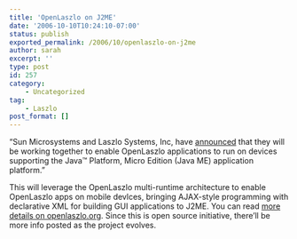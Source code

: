 ```yaml
---
title: 'OpenLaszlo on J2ME'
date: '2006-10-10T10:24:10-07:00'
status: publish
exported_permalink: /2006/10/openlaszlo-on-j2me
author: sarah
excerpt: ''
type: post
id: 257
category:
    - Uncategorized
tag:
    - Laszlo
post_format: []
---
```

“Sun Microsystems and Laszlo Systems, Inc, have [announced](http://biz.yahoo.com/prnews/061010/sftu094.html?.v=75) that they will be working together to enable OpenLaszlo applications to run on devices supporting the Java™ Platform, Micro Edition (Java ME) application platform.”

This will leverage the OpenLaszlo multi-runtime architecture to enable OpenLaszlo apps on mobile devlces, bringing AJAX-style programming with declarative XML for building GUI applications to J2ME. You can read [more details on openlaszlo.org](http://www.openlaszlo.org/orbit). Since this is open source initiative, there’ll be more info posted as the project evolves.